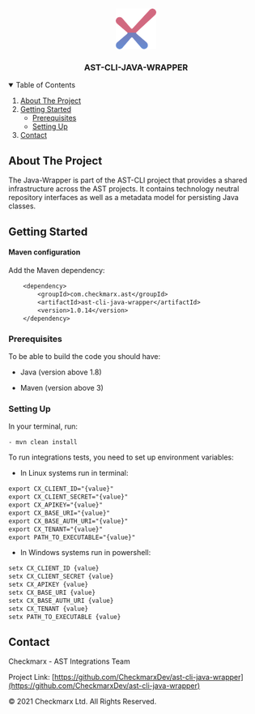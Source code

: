 <!-- PROJECT LOGO TEST -->
<br />
<p align="center">
  <a href="">
    <img src="./logo.png" alt="Logo" width="80" height="80">
  </a>

<h3 align="center">AST-CLI-JAVA-WRAPPER</h3>

<!-- TABLE OF CONTENTS -->
<details open="open">
  <summary>Table of Contents</summary>
  <ol>
    <li>
      <a href="#about-the-project">About The Project</a>
    </li>
    <li>
      <a href="#getting-started">Getting Started</a>
      <ul>
        <li><a href="#prerequisites">Prerequisites</a></li>
        <li><a href="#setting-up">Setting Up</a></li>
      </ul>
    </li>
    <li><a href="#contact">Contact</a></li>
  </ol>
</details>



<!-- ABOUT THE PROJECT -->
## About The Project

The Java-Wrapper is part of the AST-CLI project that provides a shared infrastructure across the AST projects. 
It contains technology neutral repository interfaces as well as a metadata model for persisting Java classes.

<!-- GETTING STARTED -->
## Getting Started

#### Maven configuration

Add the Maven dependency:

        <dependency>
            <groupId>com.checkmarx.ast</groupId>
            <artifactId>ast-cli-java-wrapper</artifactId>
            <version>1.0.14</version>
        </dependency>



### Prerequisites

To be able to build the code you should have:
* Java (version above 1.8)

* Maven (version above 3)


### Setting Up

In your terminal, run:
```
- mvn clean install
```

To run integrations tests, you need to set up environment variables:

- In Linux systems run in terminal:
```
export CX_CLIENT_ID="{value}"
export CX_CLIENT_SECRET="{value}"
export CX_APIKEY="{value}"
export CX_BASE_URI="{value}"
export CX_BASE_AUTH_URI="{value}"
export CX_TENANT="{value}"
export PATH_TO_EXECUTABLE="{value}"
```

- In Windows systems run in powershell:
```
setx CX_CLIENT_ID {value}
setx CX_CLIENT_SECRET {value}
setx CX_APIKEY {value}
setx CX_BASE_URI {value}
setx CX_BASE_AUTH_URI {value}
setx CX_TENANT {value}
setx PATH_TO_EXECUTABLE {value}
```
<!-- CONTACT -->
## Contact

Checkmarx - AST Integrations Team

Project Link: [https://github.com/CheckmarxDev/ast-cli-java-wrapper](https://github.com/CheckmarxDev/ast-cli-java-wrapper)


© 2021 Checkmarx Ltd. All Rights Reserved.

